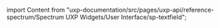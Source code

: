 
import Content from "uxp-documentation/src/pages/uxp-api/reference-spectrum/Spectrum UXP Widgets/User Interface/sp-textfield";

<Content query="product=photoshop"/>

